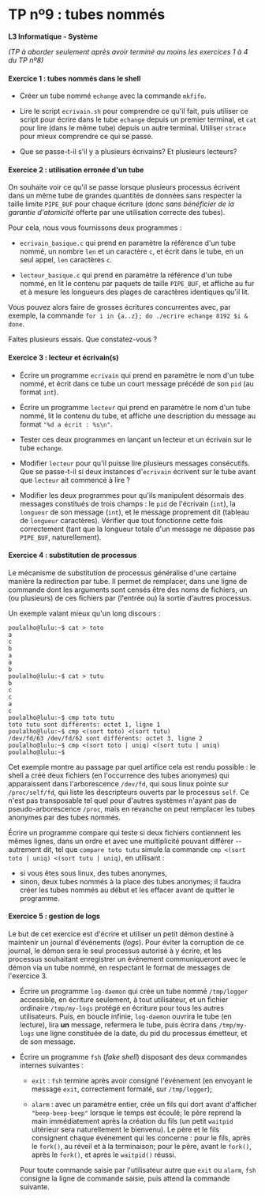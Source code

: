 TP nº9 : tubes nommés
=================================

**L3 Informatique - Système**

_(TP à aborder seulement après avoir terminé au moins les exercices 1 à 4 du TP nº8)_

#### Exercice 1 : tubes nommés dans le shell

- Créer un tube nommé `echange` avec la commande `mkfifo`.

- Lire le script `ecrivain.sh` pour comprendre ce qu'il fait, puis
  utiliser ce script pour écrire dans le tube `echange` depuis un premier
  terminal, et `cat` pour lire (dans le même tube) depuis un autre
  terminal. Utiliser `strace` pour mieux comprendre ce qui se passe.

- Que se passe-t-il s'il y a plusieurs écrivains? Et plusieurs lecteurs?


#### Exercice 2 : utilisation erronée d'un tube

On souhaite voir ce qu'il se passe lorsque plusieurs processus écrivent
dans un même tube de grandes quantités de données sans respecter la
taille limite `PIPE_BUF` pour chaque écriture (donc *sans bénéficier de
la garantie d'atomicité* offerte par une utilisation correcte des tubes).

Pour cela, nous vous fournissons deux programmes :

- `ecrivain_basique.c` qui prend en paramètre la référence d'un tube
  nommé, un nombre `len` et un caractère `c`, et écrit dans le tube, en
  un seul appel, `len` caractères `c`.

- `lecteur_basique.c` qui prend en paramètre la référence d'un tube 
  nommé, en lit le contenu par paquets de taille `PIPE_BUF`, et affiche
  au fur et à mesure les longueurs des plages de caractères identiques
  qu'il lit.

Vous pouvez alors faire de grosses écritures concurrentes avec, par
exemple, la commande `for i in {a..z}; do ./ecrire echange 8192 $i &
done`.

Faites plusieurs essais. Que constatez-vous ?


#### Exercice 3 : lecteur et écrivain(s)

- Écrire un programme `ecrivain` qui prend en paramètre le nom d'un tube
  nommé, et écrit dans ce tube un court message précédé de son `pid` (au
  format `int`).

- Écrire un programme `lecteur` qui prend en paramètre le nom d'un tube
  nommé, lit le contenu du tube, et affiche une description du message au
  format `"%d a écrit : %s\n"`.

- Tester ces deux programmes en lançant un lecteur et un écrivain sur le
  tube `echange`.

- Modifier `lecteur` pour qu'il puisse lire plusieurs messages
  consécutifs. Que se passe-t-il si deux instances d'`ecrivain` écrivent
  sur le tube avant que `lecteur` ait commencé à lire ?

- Modifier les deux programmes pour qu'ils manipulent désormais des
  messages constitués de trois champs : le `pid` de l'écrivain (`int`),
  la `longueur` de son message (`int`), et le message proprement dit
  (tableau de `longueur` caractères).
  Vérifier que tout fonctionne cette fois correctement (tant que la
  longueur totale d'un message ne dépasse pas `PIPE_BUF`, naturellement).


#### Exercice 4 : substitution de processus

Le mécanisme de substitution de processus généralise d'une certaine
manière la redirection par tube. Il permet de remplacer, dans une ligne
de commande dont les arguments sont censés être des noms de fichiers,
un (ou plusieurs) de ces fichiers par (l'entrée ou) la sortie d'autres
processus.

Un exemple valant mieux qu'un long discours :

```
poulalho@lulu:~$ cat > toto
a
c
b
a
a
b
poulalho@lulu:~$ cat > tutu
b
c
c
a
c
poulalho@lulu:~$ cmp toto tutu 
toto tutu sont différents: octet 1, ligne 1
poulalho@lulu:~$ cmp <(sort toto) <(sort tutu)
/dev/fd/63 /dev/fd/62 sont différents: octet 3, ligne 2
poulalho@lulu:~$ cmp <(sort toto | uniq) <(sort tutu | uniq)
poulalho@lulu:~$
```

Cet exemple montre au passage par quel artifice cela est rendu possible :
le shell a créé deux fichiers (en l'occurrence des tubes anonymes) qui
apparaissent dans l'arborescence `/dev/fd`, qui sous linux pointe sur
`/proc/self/fd`, qui liste les descripteurs ouverts par le processus
`self`. Ce n'est pas transposable tel quel pour d'autres systèmes n'ayant
pas de pseudo-arborescence `/proc`, mais en revanche on peut remplacer les 
tubes anonymes par des tubes nommés.

Écrire un programme compare qui teste si deux fichiers contiennent les
mêmes lignes, dans un ordre et avec une multiplicité pouvant différer --
autrement dit, tel que `compare toto tutu` simule la commande `cmp <(sort
toto | uniq) <(sort tutu | uniq)`, en utilisant :
  * si vous êtes sous linux, des tubes anonymes,
  * sinon, deux tubes nommés à la place des tubes anonymes; il faudra
  créer les tubes nommés au début et les effacer avant de quitter le programme.


#### Exercice 5 : gestion de logs

Le but de cet exercice est d'écrire et utiliser un petit démon destiné à
maintenir un journal d'événements (_logs_). Pour éviter la corruption de
ce journal, le démon sera le seul processus autorisé à y écrire, et les
processus souhaitant enregistrer un événement communiqueront avec le
démon via un tube nommé, en respectant le format de messages de
l'exercice 3.

- Écrire un programme `log-daemon` qui crée un tube nommé `/tmp/logger`
  accessible, en écriture seulement, à tout utilisateur, et un fichier
  ordinaire `/tmp/my-logs` protégé en écriture pour tous les autres
  utilisateurs. Puis, en boucle infinie, `log-daemon` ouvrira le tube (en
  lecture), lira **un** message, refermera le tube, puis écrira dans
  `/tmp/my-logs` une ligne constituée de la date, du pid du processus
  émetteur, et de son message.

- Écrire un programme `fsh` (_fake shell_) disposant des deux commandes 
  internes suivantes :

  * `exit` : `fsh` termine après avoir consigné l'événement (en envoyant
    le message `exit`, correctement formaté, sur `/tmp/logger`);

  * `alarm` : avec un paramètre entier, crée un fils qui dort avant
    d'afficher `"beep-beep-beep"` lorsque le temps est écoulé; le père
    reprend la main immédiatement après la création du fils (un petit
    `waitpid` ultérieur sera naturellement le bienvenu). Le père et le
    fils consignent chaque événement qui les concerne : pour le fils,
    après le `fork()`, au réveil et à la terminaison; pour le père, avant
    le `fork()`, après le `fork()`, et après le `waitpid()` réussi.

  Pour toute commande saisie par l'utilisateur autre que `exit` ou
  `alarm`, `fsh` consigne la ligne de commande saisie, puis attend la
  commande suivante. 

